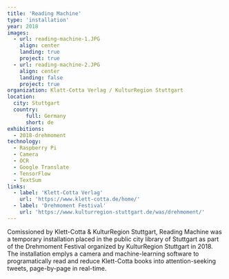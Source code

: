 ```yaml
---
title: 'Reading Machine'
type: 'installation'
year: 2018
images:
  - url: reading-machine-1.JPG
    align: center
    landing: true
    project: true
  - url: reading-machine-2.JPG
    align: center
    landing: false
    project: true
organization: Klatt-Cotta Verlag / KulturRegion Stuttgart
location:
  city: Stuttgart
  country:
      full: Germany
      short: de
exhibitions:
  - 2018-drehmoment
technology:
  - Raspberry Pi
  - Camera
  - OCR
  - Google Translate
  - TensorFlow
  - TextSum
links:
  - label: 'Klett-Cotta Verlag'
    url: 'https://www.klett-cotta.de/home/'
  - label: 'Drehmoment Festival'
    url: 'https://www.kulturregion-stuttgart.de/was/drehmoment/'
---
```


Comissioned by Klett-Cotta & KulturRegion Stuttgart, Reading Machine was a temporary installation placed in the public city library of Stuttgart as part of the Drehmoment Festival organized by KulturRegion Stuttgart in 2018. The installation emplys a camera and machine-learning software to programatically read and reduce Klett-Cotta books into attention-seeking tweets, page-by-page in real-time.

